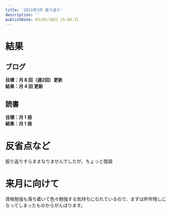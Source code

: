 ```yaml
---
title: '2021年2月 振り返り'
description: ''
publishDate: 03/02/2021 15:09:21
---
```


<h1>結果</h1>

<h2>ブログ</h2>

<p><strong>目標：月 8 回（週2回）更新</strong><br />
<strong>結果：月 4 回 更新</strong></p>

<h2>読書</h2>

<p><strong>目標：月 1 冊</strong><br />
<strong>結果：月 1 冊</strong></p>

<h1>反省点など</h1>

<p>振り返りすらままなりませんでしたが、ちょっと復調</p>

<h1>来月に向けて</h1>

<p>資格勉強も落ち着いて色々勉強する気持ちになれているので、まずは昨年残しになってしまったものからがんばります。</p>
